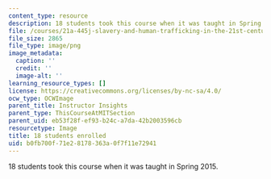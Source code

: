 ```yaml
---
content_type: resource
description: 18 students took this course when it was taught in Spring 2015.
file: /courses/21a-445j-slavery-and-human-trafficking-in-the-21st-century-spring-2015/b0fb700f71e28178363a0f7f11e72941_18.png
file_size: 2865
file_type: image/png
image_metadata:
  caption: ''
  credit: ''
  image-alt: ''
learning_resource_types: []
license: https://creativecommons.org/licenses/by-nc-sa/4.0/
ocw_type: OCWImage
parent_title: Instructor Insights
parent_type: ThisCourseAtMITSection
parent_uid: eb53f28f-ef93-b24c-a7da-42b2003596cb
resourcetype: Image
title: 18 students enrolled
uid: b0fb700f-71e2-8178-363a-0f7f11e72941
---
```

18 students took this course when it was taught in Spring 2015.